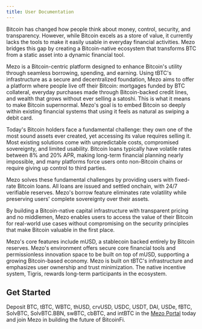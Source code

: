 ```yaml
---
title: User Documentation
---
```


Bitcoin has changed how people think about money, control, security, and transparency. However, while Bitcoin excels as a store of value, it currently lacks the tools to make it easily usable in everyday financial activities. Mezo bridges this gap by creating a Bitcoin-native ecosystem that transforms BTC from a static asset into a dynamic financial tool. 

​Mezo is a Bitcoin-centric platform designed to enhance Bitcoin's utility through seamless borrowing, spending, and earning. Using tBTC's infrastructure as a secure and decentralized foundation, Mezo aims to offer a platform where people live off their Bitcoin: mortgages funded by BTC collateral, everyday purchases made through Bitcoin-backed credit lines, and wealth that grows without ever selling a satoshi. This is what it means to make Bitcoin supernormal. Mezo's goal is to embed Bitcoin so deeply within existing financial systems that using it feels as natural as swiping a debit card.

Today's Bitcoin holders face a fundamental challenge: they own one of the most sound assets ever created, yet accessing its value requires selling it. Most existing solutions come with unpredictable costs, compromised sovereignty, and limited usability. Bitcoin loans typically have volatile rates between 8% and 20% APR, making long-term financial planning nearly impossible, and many platforms force users onto non-Bitcoin chains or require giving up control to third parties. 

Mezo solves these fundamental challenges by providing users with fixed-rate Bitcoin loans. All loans are issued and settled onchain, with 24/7 verifiable reserves. Mezo's borrow feature eliminates rate volatility while preserving users' complete sovereignty over their assets. 

By building a Bitcoin-native capital infrastructure with transparent pricing and no middlemen, Mezo enables users to access the value of their Bitcoin for real-world use cases without compromising on the security principles that make Bitcoin valuable in the first place.

Mezo's core features include mUSD, a stablecoin backed entirely by Bitcoin reserves. Mezo's environment offers secure core financial tools and permissionless innovation space to be built on top of mUSD, supporting a growing Bitcoin-based economy. Mezo is built on tBTC's infrastructure and emphasizes user ownership and trust minimization. The native incentive system, Tigris, rewards long-term participants in the ecosystem.

## Get Started

Deposit BTC, tBTC, WBTC, thUSD, crvUSD, USDC, USDT, DAI, USDe, fBTC, SolvBTC, SolvBTC.BBN, swBTC, cbBTC, and intBTC in the [Mezo Portal](https://mezo.org/hodl) today and join Mezo in building the future of BitcoinFi.
